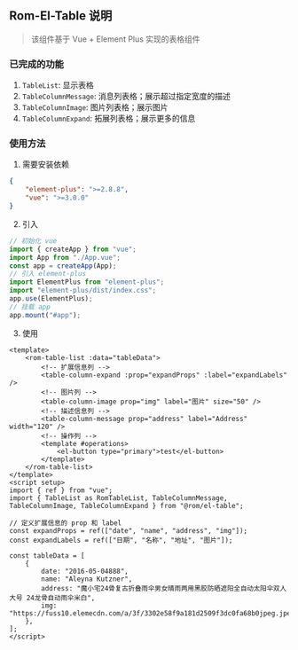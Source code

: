 ## Rom-El-Table 说明

> 该组件基于 Vue + Element Plus 实现的表格组件

### 已完成的功能

1. `TableList`: 显示表格
2. `TableColumnMessage`: 消息列表格；展示超过指定宽度的描述
3. `TableColumnImage`: 图片列表格；展示图片
4. `TableColumnExpand`: 拓展列表格；展示更多的信息

### 使用方法

1. 需要安装依赖

```json
{
	"element-plus": ">=2.8.8",
	"vue": ">=3.0.0"
}
```

2. 引入

```js
// 初始化 vue
import { createApp } from "vue";
import App from "./App.vue";
const app = createApp(App);
// 引入 element-plus
import ElementPlus from "element-plus";
import "element-plus/dist/index.css";
app.use(ElementPlus);
// 挂载 app
app.mount("#app");
```

3. 使用

```vue
<template>
	<rom-table-list :data="tableData">
		<!-- 扩展信息列 -->
		<table-column-expand :prop="expandProps" :label="expandLabels" />
		<!-- 图片列 -->
		<table-column-image prop="img" label="图片" size="50" />
		<!-- 描述信息列 -->
		<table-column-message prop="address" label="Address" width="120" />
		<!-- 操作列 -->
		<template #operations>
			<el-button type="primary">test</el-button>
		</template>
	</rom-table-list>
</template>
<script setup>
import { ref } from "vue";
import { TableList as RomTableList, TableColumnMessage, TableColumnImage, TableColumnExpand } from "@rom/el-table";

// 定义扩展信息的 prop 和 label
const expandProps = ref(["date", "name", "address", "img"]);
const expandLabels = ref(["日期", "名称", "地址", "图片"]);

const tableData = [
	{
		date: "2016-05-04888",
		name: "Aleyna Kutzner",
		address: "魔小宅24骨复古折叠雨伞男女晴雨两用黑胶防晒遮阳全自动太阳伞双人大号 24龙骨自动雨伞米白",
		img: "https://fuss10.elemecdn.com/a/3f/3302e58f9a181d2509f3dc0fa68b0jpeg.jpeg",
	},
];
</script>
```
